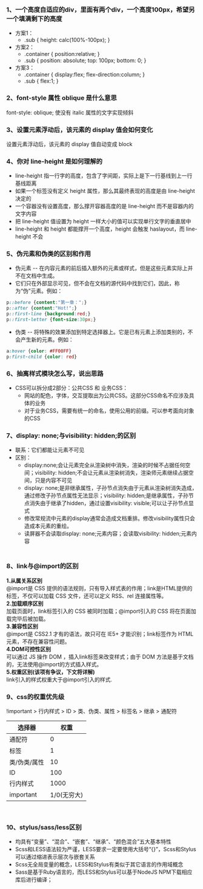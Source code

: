 
### 1、一个高度自适应的div，里面有两个div，一个高度100px，希望另一个填满剩下的高度
- 方案1：
   - .sub { height: calc(100%-100px); }
- 方案2：
   - .container { position:relative; }
   - .sub { position: absolute; top: 100px; bottom: 0; }
- 方案3：
   - .container { display:flex; flex-direction:column; }
   - .sub { flex:1; }

### 2、font-style 属性 oblique 是什么意思
font-style: oblique; 使没有 italic 属性的文字实现倾斜

### 3、设置元素浮动后，该元素的 display 值会如何变化
设置元素浮动后，该元素的 display 值自动变成 block


### 4、你对 line-height 是如何理解的

- line-height 指一行字的高度，包含了字间距，实际上是下一行基线到上一行基线距离
- 如果一个标签没有定义 height 属性，那么其最终表现的高度是由 line-height 决定的
- 一个容器没有设置高度，那么撑开容器高度的是 line-height 而不是容器内的文字内容
- 把 line-height 值设置为 height 一样大小的值可以实现单行文字的垂直居中
- line-height 和 height 都能撑开一个高度，height 会触发 haslayout，而 line-height 不会


### 5、伪元素和伪类的区别和作用

- 伪元素 -- 在内容元素的前后插入额外的元素或样式，但是这些元素实际上并不在文档中生成。
- 它们只在外部显示可见，但不会在文档的源代码中找到它们，因此，称为“伪”元素。例如：
```css
p::before {content:"第一章：";}
p::after {content:"Hot!";}
p::first-line {background:red;}
p::first-letter {font-size:30px;}
```

- 伪类 -- 将特殊的效果添加到特定选择器上。它是已有元素上添加类别的，不会产生新的元素。例如：
```css
a:hover {color: #FF00FF}
p:first-child {color: red}
```

### 6、抽离样式模块怎么写，说出思路

- CSS可以拆分成2部分：公共CSS 和 业务CSS：
   - 网站的配色，字体，交互提取出为公共CSS。这部分CSS命名不应涉及具体的业务
   - 对于业务CSS，需要有统一的命名，使用公用的前缀。可以参考面向对象的CSS

### 7、display: none;与visibility: hidden;的区别

- 联系：它们都能让元素不可见
- 区别：
   - display:none;会让元素完全从渲染树中消失，渲染的时候不占据任何空间；visibility: hidden;不会让元素从渲染树消失，渲染师元素继续占据空间，只是内容不可见
   - display: none;是非继承属性，子孙节点消失由于元素从渲染树消失造成，通过修改子孙节点属性无法显示；visibility: hidden;是继承属性，子孙节点消失由于继承了hidden，通过设置visibility: visible;可以让子孙节点显式
   - 修改常规流中元素的display通常会造成文档重排。修改visibility属性只会造成本元素的重绘。
   - 读屏器不会读取display: none;元素内容；会读取visibility: hidden;元素内容

### <br />8、link与@import的区别
**1.从属关系区别**<br />@import是 CSS 提供的语法规则，只有导入样式表的作用；link是HTML提供的标签，不仅可以加载 CSS 文件，还可以定义 RSS、rel 连接属性等。<br />**2.加载顺序区别**<br />加载页面时，link标签引入的 CSS 被同时加载；@import引入的 CSS 将在页面加载完毕后被加载。<br />**3.兼容性区别**<br />@import是 CSS2.1 才有的语法，故只可在 IE5+ 才能识别；link标签作为 HTML 元素，不存在兼容性问题。<br />**4.DOM可控性区别**<br />可以通过 JS 操作 DOM ，插入link标签来改变样式；由于 DOM 方法是基于文档的，无法使用@import的方式插入样式。<br />**5.权重区别(该项有争议，下文将详解)**<br />link引入的样式权重大于@import引入的样式.

### 9、css的权重优先级
!important > 行内样式 > ID > 类、伪类、属性 > 标签名 > 继承 > 通配符

| **选择器** | **权重** |
| --- | --- |
| 通配符 | 0 |
| 标签 | 1 |
| 类/伪类/属性 | 10 |
| ID | 100 |
| 行内样式 | 1000 |
| important | 1/0(无穷大) |

<br />

### 10、stylus/sass/less区别

- 均具有“变量”、“混合”、“嵌套”、“继承”、“颜色混合”五大基本特性
- Scss和LESS语法较为严谨，LESS要求一定要使用大括号“{}”，Scss和Stylus可以通过缩进表示层次与嵌套关系
- Scss无全局变量的概念，LESS和Stylus有类似于其它语言的作用域概念
- Sass是基于Ruby语言的，而LESS和Stylus可以基于NodeJS NPM下载相应库后进行编译；
